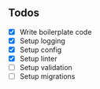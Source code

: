 Todos
---

- [x] Write boilerplate code
- [x] Setup logging
- [x] Setup config
- [x] Setup linter
- [ ] Setup validation
- [ ] Setup migrations
